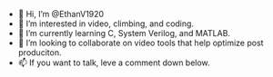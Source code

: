 - 👋 Hi, I’m @EthanV1920
- 👀 I’m interested in video, climbing, and coding.
- 🌱 I’m currently learning C, System Verilog, and MATLAB.
- 💞️ I’m looking to collaborate on video tools that help optimize post produciton.
- 📫 If you want to talk, leve a comment down below. 

<!---
EthanV1920/EthanV1920 is a ✨ special ✨ repository because its `README.md` (this file) appears on your GitHub profile.
You can click the Preview link to take a look at your changes.
--->
